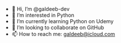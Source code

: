 - 👋 Hi, I’m @galdeeb-dev
- 👀 I’m interested in Python
- 🌱 I’m currently learning Python on Udemy
- 💞️ I’m looking to collaborate on GitHub
- 📫 How to reach me: galdeeb@icloud.com

<!---
galdeeb-dev/galdeeb-dev is a ✨ special ✨ repository because its `README.md` (this file) appears on your GitHub profile.
You can click the Preview link to take a look at your changes.
--->
